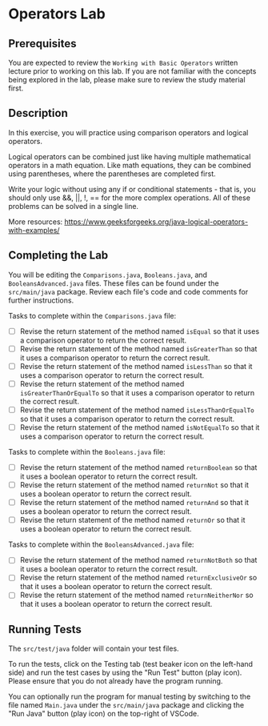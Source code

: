 # Operators Lab

## Prerequisites
You are expected to review the `Working with Basic Operators` written lecture prior to working on this lab. If you are not familiar with the concepts being explored in the lab, please make sure to review the study material first.

## Description
In this exercise, you will practice using comparison operators and logical operators.

Logical operators can be combined just like having multiple mathematical operators in a math equation. Like math equations, they can be combined using parentheses, where the parentheses are completed first. 

Write your logic without using any if or conditional statements - that is, you should only use &&, ||, !, == for the more complex operations. All of these problems can be solved in a single line.

More resources: https://www.geeksforgeeks.org/java-logical-operators-with-examples/

## Completing the Lab
You will be editing the `Comparisons.java`, `Booleans.java`, and `BooleansAdvanced.java` files. These files can be found under the `src/main/java` package. Review each file's code and code comments for further instructions.

Tasks to complete within the `Comparisons.java` file:
- [ ] Revise the return statement of the method named `isEqual` so that it uses a comparison operator to return the correct result.
- [ ] Revise the return statement of the method named `isGreaterThan` so that it uses a comparison operator to return the correct result.
- [ ] Revise the return statement of the method named `isLessThan` so that it uses a comparison operator to return the correct result.
- [ ] Revise the return statement of the method named `isGreaterThanOrEqualTo` so that it uses a comparison operator to return the correct result.
- [ ] Revise the return statement of the method named `isLessThanOrEqualTo` so that it uses a comparison operator to return the correct result.
- [ ] Revise the return statement of the method named `isNotEqualTo` so that it uses a comparison operator to return the correct result.

Tasks to complete within the `Booleans.java` file:
- [ ] Revise the return statement of the method named `returnBoolean` so that it uses a boolean operator to return the correct result.
- [ ] Revise the return statement of the method named `returnNot` so that it uses a boolean operator to return the correct result.
- [ ] Revise the return statement of the method named `returnAnd` so that it uses a boolean operator to return the correct result.
- [ ] Revise the return statement of the method named `returnOr` so that it uses a boolean operator to return the correct result.

Tasks to complete within the `BooleansAdvanced.java` file:
- [ ] Revise the return statement of the method named `returnNotBoth` so that it uses a boolean operator to return the correct result.
- [ ] Revise the return statement of the method named `returnExclusiveOr` so that it uses a boolean operator to return the correct result.
- [ ] Revise the return statement of the method named `returnNeitherNor` so that it uses a boolean operator to return the correct result.

## Running Tests
The `src/test/java` folder will contain your test files.  

To run the tests, click on the Testing tab (test beaker icon on the left-hand side) and run the test cases by using the "Run Test" button (play icon). Please ensure that you do not already have the program running.

You can optionally run the program for manual testing by switching to the file named `Main.java` under the `src/main/java` package and clicking the "Run Java" button (play icon) on the top-right of VSCode.